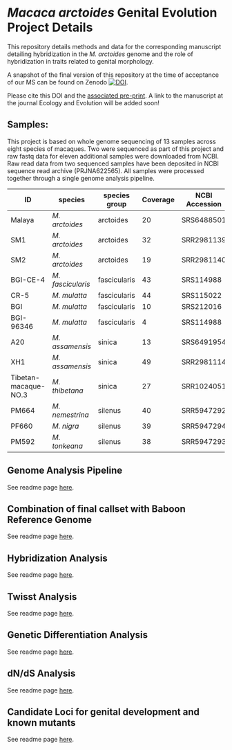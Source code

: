 # _Macaca arctoides_ Genital Evolution Project Details
This repository details methods and data for the corresponding manuscript detailing hybridization in the _M. arctoides_ genome and the role of hybridization in traits related to genital morphology. 

A snapshot of the final version of this repository at the time of acceptance of our MS can be found on Zenodo [![DOI](https://zenodo.org/badge/349222702.svg)](https://zenodo.org/badge/latestdoi/349222702).

Please cite this DOI and the [associated pre-print](https://www.biorxiv.org/content/10.1101/2020.05.18.102251). A link to the manuscript at the journal Ecology and Evolution will be added soon!


## Samples:

This project is based on whole genome sequencing of 13 samples across eight species of macaques. Two were sequenced as part of this project and raw fastq data for eleven additional samples were downloaded from NCBI. Raw read data from two sequenced samples have been deposited in NCBI sequence read archive (PRJNA622565). All samples were processed together through a single genome analysis pipeline.

| ID | species | species group | Coverage | NCBI Accession | Sex |
| -- | -- | -- | -- | -- | -- |
| Malaya | _M. arctoides_ | arctoides | 20 | SRS6488501 | F
| SM1 | _M. arctoides_ | arctoides | 32 | SRR2981139 | F
| SM2 | _M. arctoides_ | arctoides | 19 | SRR2981140 | F
| BGI-CE-4 | _M. fascicularis_ | fascicularis  | 43 | SRS114988 | F
| CR-5 | _M. mulatta_ | fascicularis | 44 | SRS115022 | F
| BGI | _M. mulatta_ |  fascicularis | 10 |  SRS212016| M
| BGI-96346 | _M. mulatta_ |  fascicularis | 4 |SRS114988|   M
| A20 | _M. assamensis_ | sinica | 13 | SRS6491954 | F
| XH1 | _M. assamensis_ | sinica | 49 | SRR2981114 | M
| Tibetan-macaque-NO.3 | _M. thibetana_ | sinica | 27 | SRR1024051| F
| PM664 | _M. nemestrina_ | silenus | 40 | SRR5947292 | M 
| PF660 | _M. nigra_ | silenus | 39 | SRR5947294 | F
| PM592 | _M. tonkeana_ | silenus | 38| SRR5947293 | M


## Genome Analysis Pipeline

See readme page [here](https://github.com/StevisonLab/Arctoides-Hybridization/blob/main/Genome%20Analysis%20Pipeline.md).

## Combination of final callset with Baboon Reference Genome

See readme page [here](https://github.com/StevisonLab/Arctoides-Hybridization/blob/main/Baboon%20Reference%20Genome%20Add%20On.md).

## Hybridization Analysis

See readme page [here](https://github.com/StevisonLab/Arctoides-Hybridization/blob/main/Hybridization_Analysis.md).

## Twisst Analysis

See readme page [here](https://github.com/StevisonLab/Arctoides-Hybridization/blob/main/Twisst.md).

## Genetic Differentiation Analysis

See readme page [here](https://github.com/StevisonLab/Arctoides-Hybridization/blob/main/Genetic%20Differentiation.md).

## dN/dS Analysis

See readme page [here](https://github.com/StevisonLab/Arctoides-Hybridization/blob/main/dNdS_Analysis.md).

## Candidate Loci for genital development and known mutants

See readme page [here](https://github.com/StevisonLab/Arctoides-Hybridization/blob/main/Genital%20Candidate%20Gene%20Analysis.md).
